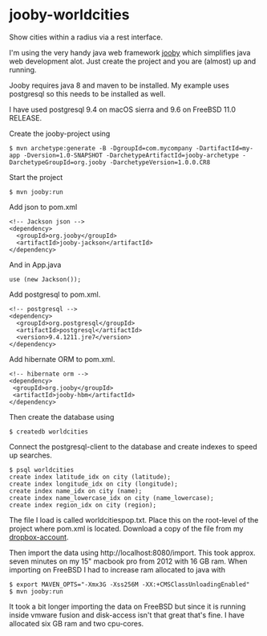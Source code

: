 # jooby-worldcities
Show cities within a radius via a rest interface.

I'm using the very handy java web framework [jooby][1] which simplifies java web development alot. Just
create the project and you are (almost) up and running.

Jooby requires java 8 and maven to be installed. My example uses postgresql so this needs to be installed as well.

I have used postgresql 9.4 on macOS sierra and 9.6 on FreeBSD 11.0 RELEASE.

Create the jooby-project using

```
$ mvn archetype:generate -B -DgroupId=com.mycompany -DartifactId=my-app -Dversion=1.0-SNAPSHOT -DarchetypeArtifactId=jooby-archetype -DarchetypeGroupId=org.jooby -DarchetypeVersion=1.0.0.CR8
```

Start the project

```
$ mvn jooby:run
```

Add json to pom.xml

```
<!-- Jackson json -->
<dependency>
  <groupId>org.jooby</groupId>
  <artifactId>jooby-jackson</artifactId>
</dependency>
```
And in App.java

```
use (new Jackson());
```

Add postgresql to pom.xml.

```
<!-- postgresql -->
<dependency>
  <groupId>org.postgresql</groupId>
  <artifactId>postgresql</artifactId>
  <version>9.4.1211.jre7</version>
</dependency>
```

Add hibernate ORM to pom.xml.

```
<!-- hibernate orm -->
<dependency>
 <groupId>org.jooby</groupId>
 <artifactId>jooby-hbm</artifactId>
</dependency>
```

Then create the database using

```
$ createdb worldcities
```

Connect the postgresql-client to the database and create indexes to speed up searches.

```
$ psql worldcities
create index latitude_idx on city (latitude);
create index longitude_idx on city (longitude);
create index name_idx on city (name);
create index name_lowercase_idx on city (name_lowercase);
create index region_idx on city (region);
```

The file I load is called worldcitiespop.txt. Place this on the root-level of the project where pom.xml is located. Download a copy of the file from my [dropbox-account][2].

Then import the data using http://localhost:8080/import. This took approx. seven minutes on my 15" macbook pro from 2012 with 16 GB ram. When importing on FreeBSD I had to increase ram allocated to java with

```
$ export MAVEN_OPTS="-Xmx3G -Xss256M -XX:+CMSClassUnloadingEnabled"
$ mvn jooby:run
```

It took a bit longer importing the data on FreeBSD but since it is running inside vmware fusion and disk-access isn't that great that's fine. I have allocated six GB ram and two cpu-cores.

[1]: http://jooby.org
[2]: https://dl.dropboxusercontent.com/u/2729115/worldcitiespop.zip

